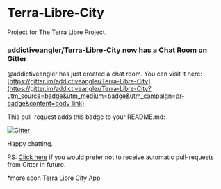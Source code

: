 # Terra-Libre-City

Project for The Terra Libre Project. 
### addictiveangler/Terra-Libre-City now has a Chat Room on Gitter

@addictiveangler has just created a chat room. You can visit it here: [https://gitter.im/addictiveangler/Terra-Libre-City](https://gitter.im/addictiveangler/Terra-Libre-City?utm_source=badge&utm_medium=badge&utm_campaign=pr-badge&content=body_link).

This pull-request adds this badge to your README.md:


[![Gitter](https://badges.gitter.im/Join%20Chat.svg)](https://gitter.im/addictiveangler/Terra-Libre-City?utm_source=badge&utm_medium=badge&utm_campaign=pr-badge&utm_content=body_badge)

Happy chatting.


PS: [Click here](https://gitter.im/settings/badger/opt-out) if you would prefer not to receive automatic pull-requests from Gitter in future.

*more soon
Terra Libre City App
